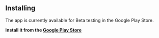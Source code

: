 ## Installing

The app is currently available for Beta testing in the Google Play Store.

**Install it from the [Google Play Store](
https://play.google.com/store/apps/details?id=com.whitestarlogic.mytunespro3)**
